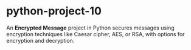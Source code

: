 # python-project-10
An **Encrypted Message** project in Python secures messages using encryption techniques like Caesar cipher, AES, or RSA, with options for encryption and decryption.
